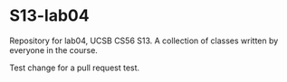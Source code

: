 S13-lab04
=========

Repository for lab04, UCSB CS56 S13.  A collection of classes written by everyone in the course.

Test change for a pull request test.
